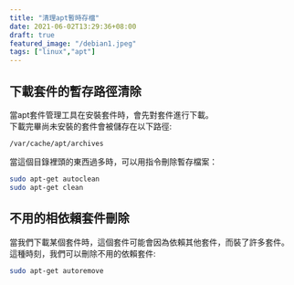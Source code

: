 ```yaml
---
title: "清理apt暫時存檔"
date: 2021-06-02T13:29:36+08:00
draft: true
featured_image: "/debian1.jpeg"
tags: ["linux","apt"]
---
```

## 下載套件的暫存路徑清除
當apt套件管理工具在安裝套件時，會先對套件進行下載。  
下載完畢尚未安裝的套件會被儲存在以下路徑:  
```
/var/cache/apt/archives
```
當這個目錄裡頭的東西過多時，可以用指令刪除暫存檔案：  
```bash
sudo apt-get autoclean
sudo apt-get clean
```

## 不用的相依賴套件刪除
當我們下載某個套件時，這個套件可能會因為依賴其他套件，而裝了許多套件。  
這種時刻，我們可以刪除不用的依賴套件:
```bash
sudo apt-get autoremove
```


